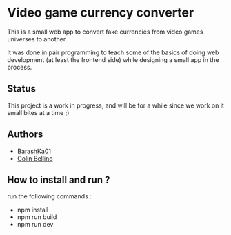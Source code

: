 # Video game currency converter

This is a small web app to convert fake currencies from video games universes to another.

It was done in pair programming to teach some of the basics of doing web development (at least the frontend side) while designing a small app in the process.

## Status

This project is a work in progress, and will be for a while since we work on it small bites at a time ;)

## Authors

- [BarashKa01](https://github.com/BarashKa01)
- [Colin Bellino](https://github.com/colinbellino)

## How to install and run ?

run the following commands :
- npm install
- npm run build
- npm run dev
